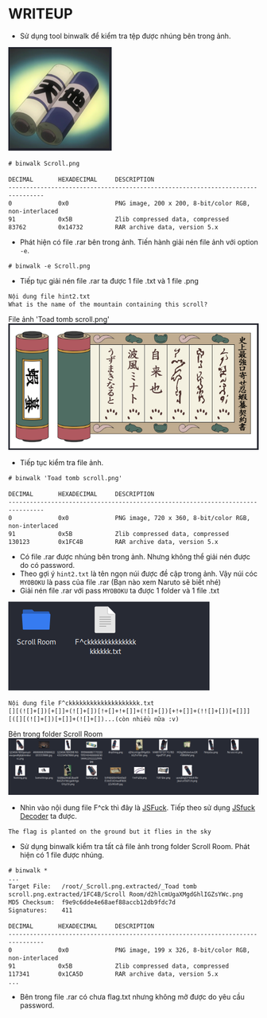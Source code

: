# WRITEUP

* Sử dụng tool binwalk để kiểm tra tệp được nhúng bên trong ảnh.

<img src=solve/010649.png>

```
# binwalk Scroll.png                    

DECIMAL       HEXADECIMAL     DESCRIPTION
--------------------------------------------------------------------------------
0             0x0             PNG image, 200 x 200, 8-bit/color RGB, non-interlaced
91            0x5B            Zlib compressed data, compressed
83762         0x14732         RAR archive data, version 5.x
```

* Phát hiện có file .rar bên trong ảnh. Tiến hành giải nén file ảnh với option `-e`.

```
# binwalk -e Scroll.png
```

* Tiếp tục giải nén file .rar ta được 1 file .txt và 1 file .png

```
Nội dung file hint2.txt
What is the name of the mountain containing this scroll?
```

File ảnh 'Toad tomb scroll.png'<br>
<img src=solve/010919.png>

* Tiếp tục kiểm tra file ảnh.

```
# binwalk 'Toad tomb scroll.png'

DECIMAL       HEXADECIMAL     DESCRIPTION
--------------------------------------------------------------------------------
0             0x0             PNG image, 720 x 360, 8-bit/color RGB, non-interlaced
91            0x5B            Zlib compressed data, compressed
130123        0x1FC4B         RAR archive data, version 5.x
```

* Có file .rar được nhúng bên trong ảnh. Nhưng không thể giải nén được do có password.
* Theo gợi ý `hint2.txt` là tên ngọn núi được đề cập trong ảnh. Vậy núi cóc `MYOBOKU` là pass của file .rar (Bạn nào xem Naruto sẽ biết nhé)
* Giải nén file .rar với pass `MYOBOKU` ta được 1 folder và 1 file .txt

<img src=solve/011829.png>

```
Nội dung file F^ckkkkkkkkkkkkkkkkkkkk.txt
[][(![]+[])[+[]]+(![]+[])[!+[]+!+[]]+(![]+[])[+!+[]]+(!![]+[])[+[]]][([][(![]+[])[+[]]+(![]+[])...(còn nhiều nữa :v)

```

Bên trong folder Scroll Room
<img src=solve/012049.png>

* Nhìn vào nội dung file F^ck thì đây là [JSFuck](http://www.jsfuck.com/). Tiếp theo sử dụng [JSfuck Decoder](https://enkhee-osiris.github.io/Decoder-JSFuck/) ta được.

```
The flag is planted on the ground but it flies in the sky
```

* Sử dụng binwalk kiểm tra tất cả file ảnh trong folder Scroll Room. Phát hiện có 1 file được nhúng.

```
# binwalk *
...
Target File:   /root/_Scroll.png.extracted/_Toad tomb scroll.png.extracted/1FC4B/Scroll Room/d2hlcmUgaXMgdGhlIGZsYWc.png
MD5 Checksum:  f9e9c6dde4e68aef88accb12db9fdc7d
Signatures:    411

DECIMAL       HEXADECIMAL     DESCRIPTION
--------------------------------------------------------------------------------
0             0x0             PNG image, 199 x 326, 8-bit/color RGB, non-interlaced
91            0x5B            Zlib compressed data, compressed
117341        0x1CA5D         RAR archive data, version 5.x
...
```

* Bên trong file .rar có chưa flag.txt nhưng không mở được do yêu cầu password.



